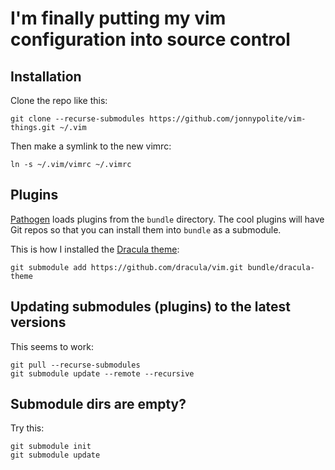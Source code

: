 # I'm finally putting my vim configuration into source control

## Installation
Clone the repo like this:

`git clone --recurse-submodules https://github.com/jonnypolite/vim-things.git ~/.vim`

Then make a symlink to the new vimrc:

`ln -s ~/.vim/vimrc ~/.vimrc`

## Plugins
[Pathogen](https://github.com/tpope/vim-pathogen) loads plugins from the `bundle` directory.
The cool plugins will have Git repos so that you can install them into `bundle` as a submodule.

This is how I installed the [Dracula theme](https://draculatheme.com/vim/):

`git submodule add https://github.com/dracula/vim.git bundle/dracula-theme`

## Updating submodules (plugins) to the latest versions
This seems to work:
```
git pull --recurse-submodules
git submodule update --remote --recursive
```

## Submodule dirs are empty?
Try this:
```
git submodule init
git submodule update
```
